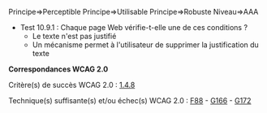 Principe=>Perceptible
Principe=>Utilisable
Principe=>Robuste
Niveau=>AAA

*   Test 10.9.1 : Chaque page Web vérifie-t-elle une de ces conditions ?
    *   Le texte n'est pas justifié
    *   Un mécanisme permet à l'utilisateur de supprimer la justification du texte

**Correspondances WCAG 2.0**

Critère(s) de succès WCAG 2.0 : [1.4.8](http://www.w3.org/Translations/WCAG20-fr/#visual-audio-contrast-visual-presentation)

Technique(s) suffisante(s) et/ou échec(s) WCAG 2.0 : [F88](http://www.w3.org/TR/WCAG-TECHS/F88.html) - [G166](http://www.w3.org/TR/WCAG-TECHS/G166.html) - [G172](http://www.w3.org/TR/WCAG-TECHS/G172.html)
